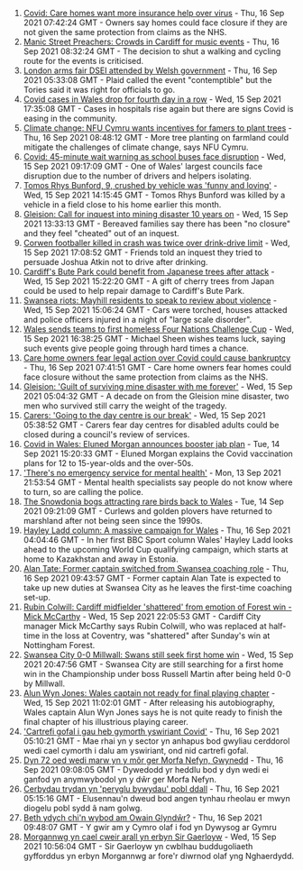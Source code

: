 1. [Covid: Care homes want more insurance help over virus](https://www.bbc.co.uk/news/uk-wales-58575772?at_medium=RSS&at_campaign=KARANGA) - Thu, 16 Sep 2021 07:42:24 GMT - Owners say homes could face closure if they are not given the same protection from claims as the NHS.
2. [Manic Street Preachers: Crowds in Cardiff for music events](https://www.bbc.co.uk/news/uk-wales-58574640?at_medium=RSS&at_campaign=KARANGA) - Thu, 16 Sep 2021 08:32:24 GMT - The decision to shut a walking and cycling route for the events is criticised.
3. [London arms fair DSEI attended by Welsh government](https://www.bbc.co.uk/news/uk-wales-politics-58571428?at_medium=RSS&at_campaign=KARANGA) - Thu, 16 Sep 2021 05:33:08 GMT - Plaid called the event "contemptible" but the Tories said it was right for officials to go.
4. [Covid cases in Wales drop for fourth day in a row](https://www.bbc.co.uk/news/uk-wales-58576585?at_medium=RSS&at_campaign=KARANGA) - Wed, 15 Sep 2021 17:35:08 GMT - Cases in hospitals rise again but there are signs Covid is easing in the community.
5. [Climate change: NFU Cymru wants incentives for famers to plant trees](https://www.bbc.co.uk/news/uk-wales-58581212?at_medium=RSS&at_campaign=KARANGA) - Thu, 16 Sep 2021 08:48:12 GMT - More tree planting on farmland could mitigate the challenges of climate change, says NFU Cymru.
6. [Covid: 45-minute wait warning as school buses face disruption](https://www.bbc.co.uk/news/uk-wales-58569061?at_medium=RSS&at_campaign=KARANGA) - Wed, 15 Sep 2021 09:17:09 GMT - One of Wales' largest councils face disruption due to the number of drivers and helpers isolating.
7. [Tomos Rhys Bunford, 9, crushed by vehicle was 'funny and loving'](https://www.bbc.co.uk/news/uk-wales-58562140?at_medium=RSS&at_campaign=KARANGA) - Wed, 15 Sep 2021 14:15:45 GMT - Tomos Rhys Bunford was killed by a vehicle in a field close to his home earlier this month.
8. [Gleision: Call for inquest into mining disaster 10 years on](https://www.bbc.co.uk/news/uk-wales-58502559?at_medium=RSS&at_campaign=KARANGA) - Wed, 15 Sep 2021 13:33:13 GMT - Bereaved families say there has been "no closure" and they feel "cheated" out of an inquest.
9. [Corwen footballer killed in crash was twice over drink-drive limit](https://www.bbc.co.uk/news/uk-wales-58575470?at_medium=RSS&at_campaign=KARANGA) - Wed, 15 Sep 2021 17:08:52 GMT - Friends told an inquest they tried to persuade Joshua Atkin not to drive after drinking.
10. [Cardiff's Bute Park could benefit from Japanese trees after attack](https://www.bbc.co.uk/news/uk-wales-58573775?at_medium=RSS&at_campaign=KARANGA) - Wed, 15 Sep 2021 15:22:20 GMT - A gift of cherry trees from Japan could be used to help repair damage to Cardiff's Bute Park.
11. [Swansea riots: Mayhill residents to speak to review about violence](https://www.bbc.co.uk/news/uk-wales-58571656?at_medium=RSS&at_campaign=KARANGA) - Wed, 15 Sep 2021 15:06:24 GMT - Cars were torched, houses attacked and police officers injured in a night of "large scale disorder".
12. [Wales sends teams to first homeless Four Nations Challenge Cup](https://www.bbc.co.uk/news/uk-wales-58570341?at_medium=RSS&at_campaign=KARANGA) - Wed, 15 Sep 2021 16:38:25 GMT - Michael Sheen wishes teams luck, saying such events give people going through hard times a chance.
13. [Care home owners fear legal action over Covid could cause bankruptcy](https://www.bbc.co.uk/news/uk-wales-58579307?at_medium=RSS&at_campaign=KARANGA) - Thu, 16 Sep 2021 07:41:51 GMT - Care home owners fear homes could face closure without the same protection from claims as the NHS.
14. [Gleision: 'Guilt of surviving mine disaster with me forever'](https://www.bbc.co.uk/news/uk-wales-58555079?at_medium=RSS&at_campaign=KARANGA) - Wed, 15 Sep 2021 05:04:32 GMT - A decade on from the Gleision mine disaster, two men who survived still carry the weight of the tragedy.
15. [Carers: 'Going to the day centre is our break'](https://www.bbc.co.uk/news/uk-wales-58563914?at_medium=RSS&at_campaign=KARANGA) - Wed, 15 Sep 2021 05:38:52 GMT - Carers fear day centres for disabled adults could be closed during a council's review of services.
16. [Covid in Wales: Eluned Morgan announces booster jab plan](https://www.bbc.co.uk/news/uk-wales-58561783?at_medium=RSS&at_campaign=KARANGA) - Tue, 14 Sep 2021 15:20:33 GMT - Eluned Morgan explains the Covid vaccination plans for 12 to 15-year-olds and the over-50s.
17. ['There's no emergency service for mental health'](https://www.bbc.co.uk/news/uk-wales-58548746?at_medium=RSS&at_campaign=KARANGA) - Mon, 13 Sep 2021 21:53:54 GMT - Mental health specialists say people do not know where to turn, so are calling the police.
18. [The Snowdonia bogs attracting rare birds back to Wales](https://www.bbc.co.uk/news/uk-wales-58555547?at_medium=RSS&at_campaign=KARANGA) - Tue, 14 Sep 2021 09:21:09 GMT - Curlews and golden plovers have returned to marshland after not being seen since the 1990s.
19. [Hayley Ladd column: A massive campaign for Wales](https://www.bbc.co.uk/sport/football/58565181?at_medium=RSS&at_campaign=KARANGA) - Thu, 16 Sep 2021 04:04:46 GMT - In her first BBC Sport column Wales' Hayley Ladd looks ahead to the upcoming World Cup qualifying campaign, which starts at home to Kazakhstan and away in Estonia.
20. [Alan Tate: Former captain switched from Swansea coaching role](https://www.bbc.co.uk/sport/football/58559573?at_medium=RSS&at_campaign=KARANGA) - Thu, 16 Sep 2021 09:43:57 GMT - Former captain Alan Tate is expected to take up new duties at Swansea City as he leaves the first-time coaching set-up.
21. [Rubin Colwill: Cardiff midfielder 'shattered' from emotion of Forest win - Mick McCarthy](https://www.bbc.co.uk/sport/football/58578279?at_medium=RSS&at_campaign=KARANGA) - Wed, 15 Sep 2021 22:05:53 GMT - Cardiff City manager Mick McCarthy says Rubin Colwill, who was replaced at half-time in the loss at Coventry, was "shattered" after Sunday's win at Nottingham Forest.
22. [Swansea City 0-0 Millwall: Swans still seek first home win](https://www.bbc.co.uk/sport/football/58483584?at_medium=RSS&at_campaign=KARANGA) - Wed, 15 Sep 2021 20:47:56 GMT - Swansea City are still searching for a first home win in the Championship under boss Russell Martin after being held 0-0 by Millwall.
23. [Alun Wyn Jones: Wales captain not ready for final playing chapter](https://www.bbc.co.uk/sport/rugby-union/58559156?at_medium=RSS&at_campaign=KARANGA) - Wed, 15 Sep 2021 11:02:01 GMT - After releasing his autobiography, Wales captain Alun Wyn Jones says he is not quite ready to finish the final chapter of his illustrious playing career.
24. ['Cartrefi gofal i gau heb gymorth yswiriant Covid'](https://www.bbc.co.uk/newyddion/58573907?at_medium=RSS&at_campaign=KARANGA) - Thu, 16 Sep 2021 05:10:21 GMT - Mae rhai yn y sector yn anhapus bod gwyliau cerddorol wedi cael cymorth i dalu am yswiriant, ond nid cartrefi gofal.
25. [Dyn 72 oed wedi marw yn y môr ger Morfa Nefyn, Gwynedd](https://www.bbc.co.uk/newyddion/58573910?at_medium=RSS&at_campaign=KARANGA) - Thu, 16 Sep 2021 09:08:05 GMT - Dywedodd yr heddlu bod y dyn wedi ei ganfod yn anymwybodol yn y dŵr ger Morfa Nefyn.
26. [Cerbydau trydan yn 'peryglu bywydau' pobl ddall](https://www.bbc.co.uk/newyddion/58520904?at_medium=RSS&at_campaign=KARANGA) - Thu, 16 Sep 2021 05:15:16 GMT - Elusennau'n dweud bod angen tynhau rheolau er mwyn diogelu pobl sydd â nam golwg.
27. [Beth ydych chi'n wybod am Owain Glyndŵr?](https://www.bbc.co.uk/newyddion/58571026?at_medium=RSS&at_campaign=KARANGA) - Thu, 16 Sep 2021 09:48:07 GMT - Y gwir am y Cymro olaf i fod yn Dywysog ar Gymru
28. [Morgannwg yn cael cweir arall yn erbyn Sir Gaerloyw](https://www.bbc.co.uk/newyddion/58572029?at_medium=RSS&at_campaign=KARANGA) - Wed, 15 Sep 2021 10:56:04 GMT - Sir Gaerloyw yn cwblhau buddugoliaeth gyfforddus yn erbyn Morgannwg ar fore'r diwrnod olaf yng Nghaerdydd.
